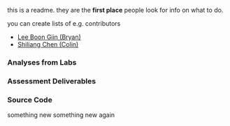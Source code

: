 this is a readme. they are the __first place__ people look for info on what to do. 

you can create lists of e.g. contributors
- [Lee Boon Giin (Bryan)](contributors/bryanlbg.md)
- [Shiliang Chen (Colin)](contributors/scysc1.md)

### Analyses from Labs


### Assessment Deliverables


### Source Code

something new
something new again
